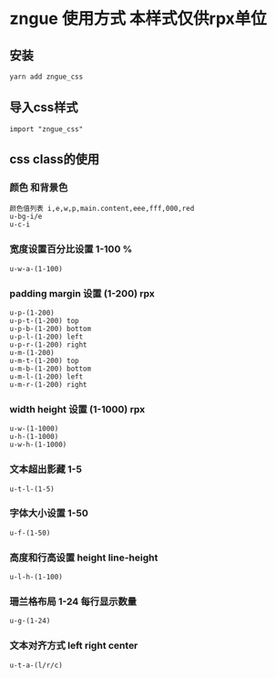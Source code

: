 
# zngue 使用方式 本样式仅供rpx单位
## 安装
```css
yarn add zngue_css
```
## 导入css样式
```node
import "zngue_css"
```
## css class的使用
### 颜色 和背景色
```
颜色值列表 i,e,w,p,main.content,eee,fff,000,red
u-bg-i/e
u-c-i
```
###  宽度设置百分比设置 1-100 %
```
u-w-a-(1-100)
```

###  padding margin 设置 (1-200) rpx

```
u-p-(1-200)
u-p-t-(1-200) top
u-p-b-(1-200) bottom
u-p-l-(1-200) left
u-p-r-(1-200) right
u-m-(1-200)
u-m-t-(1-200) top
u-m-b-(1-200) bottom
u-m-l-(1-200) left
u-m-r-(1-200) right
```

###  width height 设置 (1-1000) rpx
```
u-w-(1-1000)
u-h-(1-1000)
u-w-h-(1-1000)
```
### 文本超出影藏 1-5

```
u-t-l-(1-5)
```

### 字体大小设置 1-50
```
u-f-(1-50)
```

### 高度和行高设置  height  line-height
```
u-l-h-(1-100)
```

### 珊兰格布局 1-24 每行显示数量
```
u-g-(1-24)
```
### 文本对齐方式 left right center
```
u-t-a-(l/r/c)
```